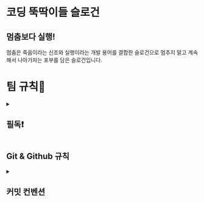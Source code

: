 # 코딩 뚝딱이들 슬로건

## 멈춤보다 실행!

멈춤은 죽음이라는 신조와 실행이라는 개발 용어를 결합한 슬로건으로 멈추지 말고 계속해서 나아가자는 포부를 담은 슬로건입니다.

# 팀 규칙👀

<details>
  <summary><h2>필독❗️</h2></summary>
  <div markdown="1">
  <div>1. Pull request와 merge 관련하여 Slack으로 메세지를 보낼 경우 특정 멤버에게 멘션을 달아주세요.</div>
  <div>2. 메세지를 확인했다면 해당 댓글에 이모지를 사용하여 공감해주세요.</div>
  <div>3. 파일 1개 당 commit 1개를 지켜주세요.</div>
  <div>4. Commit 전 Ctrl + S (저장) 을 했는지 확인해주세요.</div>
  <div>5. 팀장이 merge 하고 Slack에 보내면 그 뒤에 pull하고 확인 후 이모지로 응답.</div>
  <div>6. 💡공용 팁에 팀원이 알면 좋은 것들을 자유롭게 작성하기.</div>
  <div>7. 의견창에 있는 의견 중 확실히 실행 완료한 것만 체크하기.</div>
  <div>8. 각자 작업하고 pull request 보낸 후 Slack에 보내면 대답 대신 이모지로 대답하기.</div>
  <div>9. 공용 일지에 작성할 때 작성자도 꼭 표시하기.</div>
  <div>10. 개인 페이지에 작성한 것들을 나중에 팀원끼리 결정 사항을 공용 페이지에 적기.</div>
  <div>11. 커밋 - 간단한 주석이나 오타 수정 부분은 “주석”, “오타수정” 단답으로 작성.</div>
  <div>12. 파일 이름 예시</div> 
    
    // 파일명 생성 시 참고
    최상위 폴더_이 파일을 적용할 파일명_이 파일의 기능.파일 확장자
    // 예시
    module_server_template.js
  </div>
</details>

## Git & Github 규칙

<details>
  <summary><h2>커밋 컨벤션</h2></summary>
  <div markdown="1">

```
예시

📌 feat_정호연 : user 수정

✨ fix_정호연 : user 수정

✅ sav_이연승 : main.js 중간 저장

del_김정수 : img 삭제

```

|   제목   |                    내용                    | 설명 |
| :------: | :----------------------------------------: | :--: |
|   feat   |              새로운 기능 추가              |      |
|   fix    |                 버그 수정                  |      |
|   docs   |                 문서 수정                  |      |
|   edit   |                JS 파일 수정                |      |
|  style   |               CSS 파일 수정                |      |
| refactor |               코드 리펙토링                |      |
|   test   | 코드 테스트 / 코드 리펙코링 테스트 추가 등 |      |
|  chore   |    빌드 업무 / 패키지 업무 추가 및 수정    |      |
|   add    |                 파일 추가                  |      |
|   del    |           코드 삭제 / 파일 삭제            |      |
|   move   |                 파일 이동                  |      |
|  change  |               파일 이름 변경               |      |
|   save   |                 중간 저장                  |  ✅  |
|          |        필독 (commit body 확인 필수)        |  📌  |
|          |      필독은 아니지만 commit body 확인      |  ✨  |

  </div>
</details>
